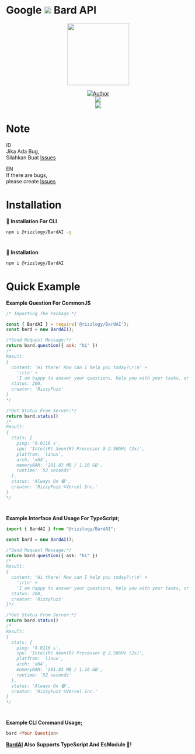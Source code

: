 # Google <a href="https://bard.rizzy.eu.org/"><img src="https://camo.githubusercontent.com/adb54264fe2ad5067d07d0752fc32600b4e6250073b01ce8c386575b431e3f06/68747470733a2f2f7777772e677374617469632e636f6d2f6c616d64612f696d616765732f66617669636f6e5f76315f31353031363063646466663766323934636533302e737667" height="20px"></a> Bard API
<p align="center">
<a target="_blank" href="https://bard.rizzy.eu.org"><img src="https://www.gstatic.com/lamda/images/favicon_v1_70c80ffdf27202fd2e84f.png" alt="" width="169" /></a>
</p>
<p align="center">
<a target="_blank" href="https://github.com/rizzlogy"><img title="Author" src="https://img.shields.io/badge/Author-RizzyFuzz-blue.svg?style=for-the-badge&logo=github" /></a>
<br>
<a target="_blank" href="//npmjs.com/BardAI"><img src="https://img.shields.io/npm/dw/BardAI?color=blue&label=Downloads&logo=npm&style=flat"></a>
<br>
<a target="_blank" href="https://www.npmjs.com/package/BardAI?activeTab=versions"><img src="https://img.shields.io/npm/v/BardAI?color=green&label=version&logo=npm&style=social"></a>
</p>

# Note

ID<br>
Jika Ada Bug,<br>
Silahkan Buat [Issues](https://github.com/rizzlogy/BardAI/issues/new)

EN<br>
If there are bugs,<br>
please create [Issues](https://github.com/rizzlogy/BardAI/issues/new)
#
# Installation
**🔲 Installation For CLI**
```bash
npm i @rizzlogy/BardAI -g
```
#
**📂 Installation**
```bash
npm i @rizzlogy/BardAI
```
#
# Quick Example

**Example Question For CommonJS**
```js
/* Importing The Package */

const { BardAI } = require('@rizzlogy/BardAI');
const bard = new BardAI();

/*Send Request Message:*/
return bard.question({ ask: "hi" })
/*
Result:
{
  content: 'Hi there! How can I help you today?\r\n' +
    '\r\n' +
    'I am happy to answer your questions, help you with your tasks, or just have a conversation.',
  status: 200,
  creator: 'RizzyFuzz'
}
*/

/*Get Status From Server:*/
return bard.status()
/*
Result:
{
  stats: {
    ping: '0.0116 s',
    cpu: 'Intel(R) Xeon(R) Processor @ 2.50GHz (2x)',
    platfrom: 'linux',
    arch: 'x64',
    memoryRAM: '201.83 MB / 1.16 GB',
    runtime: '52 seconds'
  },
  status: 'Always On 🟢',
  creator: 'RizzyFuzz ©Vercel Inc.'
}
*/
```
#
**Example Interface And Usage For TypeScript;**
```ts
import { BardAI } from "@rizzlogy/BardAI";

const bard = new BardAI();

/*Send Request Message:*/
return bard.question({ ask: "hi" })
/*
Result:
{
  content: 'Hi there! How can I help you today?\r\n' +
    '\r\n' +
    'I am happy to answer your questions, help you with your tasks, or just have a conversation.',
  status: 200,
  creator: 'RizzyFuzz'
}*/

/*Get Status From Server:*/
return bard.status()
/*
Result:
{
  stats: {
    ping: '0.0116 s',
    cpu: 'Intel(R) Xeon(R) Processor @ 2.50GHz (2x)',
    platfrom: 'linux',
    arch: 'x64',
    memoryRAM: '201.83 MB / 1.16 GB',
    runtime: '52 seconds'
  },
  status: 'Always On 🟢',
  creator: 'RizzyFuzz ©Vercel Inc.'
}
*/
```
#
**Example CLI Command Usage;**
```hs
bard <Your Question>
```
**[BardAI](https://bard.rizzy.eu.org) Also Supports TypeScript And EsModule 🥳!**
